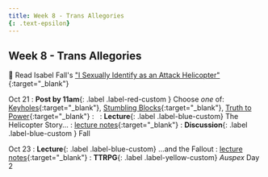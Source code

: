 ```yaml
---
title: Week 8 - Trans Allegories
{: .text-epsilon}
---
```


## Week 8 - Trans Allegories

📖 Read Isabel Fall's ["I Sexually Identify as an Attack Helicopter"](/ws297y/assets/pdfs/fall_i_sexually_identify_as_an_attack_helicopter.pdf){:target="_blank"}   

Oct 21
: **Post by 11am**{: .label .label-red-custom } Choose *one* of: [Keyholes](https://visforvali.github.io/ws297y/prompts/#keyholes){:target="_blank"}, [Stumbling Blocks](https://visforvali.github.io/ws297y/prompts/#stumbling-blocks){:target="_blank"}, [Truth to Power](https://visforvali.github.io/ws297y/prompts/#truth-to-power){:target="_blank"}
  : &nbsp;
: **Lecture**{: .label .label-blue-custom} The Helicopter Story...
  : [lecture notes](/ws297y/notes/notes-8.1){:target="_blank"}
: **Discussion**{: .label .label-blue-custom } Fall

Oct 23
: **Lecture**{: .label .label-blue-custom} ...and the Fallout
  : [lecture notes](/ws297y/notes/notes-8.2){:target="_blank"}
: **TTRPG**{: .label .label-yellow-custom} *Auspex* Day 2